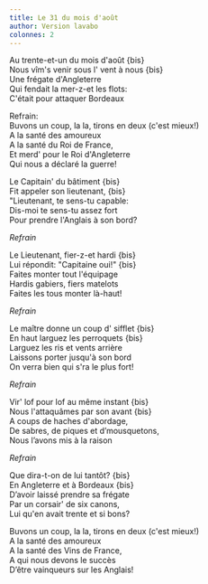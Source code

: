 ```yaml
---
title: Le 31 du mois d'août
author: Version lavabo
colonnes: 2
---
```


Au trente-et-un du mois d'août {bis}  
Nous vîm's venir sous l' vent à nous {bis}  
Une frégate d'Angleterre  
Qui fendait la mer-z-et les flots:  
C'était pour attaquer Bordeaux

Refrain:  
Buvons un coup, la la, tirons en deux (c'est mieux!)  
A la santé des amoureux  
A la santé du Roi de France,  
Et merd' pour le Roi d'Angleterre  
Qui nous a déclaré la guerre!

Le Capitain' du bâtiment {bis}  
Fit appeler son lieutenant, {bis}  
"Lieutenant, te sens-tu capable:  
Dis-moi te sens-tu assez fort  
Pour prendre l'Anglais à son bord?

*Refrain*

Le Lieutenant, fier-z-et hardi {bis}  
Lui répondit: "Capitaine oui!" {bis}  
Faites monter tout l'équipage  
Hardis gabiers, fiers matelots  
Faites les tous monter là-haut!

*Refrain*

Le maître donne un coup d' sifflet {bis}  
En haut larguez les perroquets {bis}  
Larguez les ris et vents arrière  
Laissons porter jusqu'à son bord  
On verra bien qui s'ra le plus fort!

*Refrain*

Vir' lof pour lof au même instant {bis}  
Nous l'attaquâmes par son avant {bis}  
A coups de haches d'abordage,  
De sabres, de piques et d’mousquetons,  
Nous l’avons mis à la raison

*Refrain*

Que dira-t-on de lui tantôt? {bis}  
En Angleterre et à Bordeaux {bis}  
D’avoir laissé prendre sa frégate  
Par un corsair' de six canons,  
Lui qu'en avait trente et si bons?

Buvons un coup, la la, tirons en deux (c'est mieux!)  
A la santé des amoureux  
A la santé des Vins de France,  
A qui nous devons le succès  
D’être vainqueurs sur les Anglais!